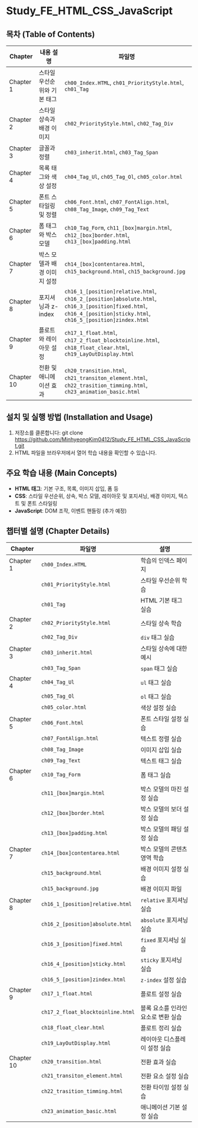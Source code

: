 # Study_FE_HTML_CSS_JavaScript

## 목차 (Table of Contents)

| Chapter | 내용 설명 | 파일명 |
|---------|-----------|--------|
| Chapter 1 | 스타일 우선순위와 기본 태그          | `ch00_Index.HTML`, `ch01_PriorityStyle.html`, `ch01_Tag` |
| Chapter 2 | 스타일 상속과 배경 이미지          | `ch02_PriorityStyle.html`, `ch02_Tag_Div` |
| Chapter 3 | 글꼴과 정렬                    | `ch03_inherit.html`, `ch03_Tag_Span` |
| Chapter 4 | 목록 태그와 색상 설정            | `ch04_Tag_Ul`, `ch05_Tag_Ol`, `ch05_color.html` |
| Chapter 5 | 폰트 스타일링 및 정렬            | `ch06_Font.html`, `ch07_FontAlign.html`, `ch08_Tag_Image`, `ch09_Tag_Text` |
| Chapter 6 | 폼 태그와 박스 모델              | `ch10_Tag_Form`, `ch11_[box]margin.html`, `ch12_[box]border.html`, `ch13_[box]padding.html` |
| Chapter 7 | 박스 모델과 배경 이미지 설정      | `ch14_[box]contentarea.html`, `ch15_background.html`, `ch15_background.jpg` |
| Chapter 8 | 포지셔닝과 z-index              | `ch16_1_[position]relative.html`, `ch16_2_[position]absolute.html`, `ch16_3_[position]fixed.html`, `ch16_4_[position]sticky.html`, `ch16_5_[position]zindex.html` |
| Chapter 9 | 플로트와 레이아웃 설정           | `ch17_1_float.html`, `ch17_2_float_blocktoinline.html`, `ch18_float_clear.html`, `ch19_LayOutDisplay.html` |
| Chapter 10 | 전환 및 애니메이션 효과           | `ch20_transition.html`, `ch21_transiton_element.html`, `ch22_trasition_timming.html`, `ch23_animation_basic.html` |

## 설치 및 실행 방법 (Installation and Usage)

1. 저장소를 클론합니다:
git clone https://github.com/MinhyeongKim0412/Study_FE_HTML_CSS_JavaScript.git
2. HTML 파일을 브라우저에서 열어 학습 내용을 확인할 수 있습니다.

## 주요 학습 내용 (Main Concepts)

- **HTML 태그**: 기본 구조, 목록, 이미지 삽입, 폼 등
- **CSS**: 스타일 우선순위, 상속, 박스 모델, 레이아웃 및 포지셔닝, 배경 이미지, 텍스트 및 폰트 스타일링
- **JavaScript**: DOM 조작, 이벤트 핸들링 (추가 예정)

## 챕터별 설명 (Chapter Details)

| Chapter | 파일명 | 설명 |
|---------|--------|------|
| Chapter 1 | `ch00_Index.HTML` | 학습의 인덱스 페이지 |
|           | `ch01_PriorityStyle.html` | 스타일 우선순위 학습 |
|           | `ch01_Tag` | HTML 기본 태그 실습 |
| Chapter 2 | `ch02_PriorityStyle.html` | 스타일 상속 학습 |
|           | `ch02_Tag_Div` | `div` 태그 실습 |
| Chapter 3 | `ch03_inherit.html` | 스타일 상속에 대한 예시 |
|           | `ch03_Tag_Span` | `span` 태그 실습 |
| Chapter 4 | `ch04_Tag_Ul` | `ul` 태그 실습 |
|           | `ch05_Tag_Ol` | `ol` 태그 실습 |
|           | `ch05_color.html` | 색상 설정 실습 |
| Chapter 5 | `ch06_Font.html` | 폰트 스타일 설정 실습 |
|           | `ch07_FontAlign.html` | 텍스트 정렬 실습 |
|           | `ch08_Tag_Image` | 이미지 삽입 실습 |
|           | `ch09_Tag_Text` | 텍스트 태그 실습 |
| Chapter 6 | `ch10_Tag_Form` | 폼 태그 실습 |
|           | `ch11_[box]margin.html` | 박스 모델의 마진 설정 실습 |
|           | `ch12_[box]border.html` | 박스 모델의 보더 설정 실습 |
|           | `ch13_[box]padding.html` | 박스 모델의 패딩 설정 실습 |
| Chapter 7 | `ch14_[box]contentarea.html` | 박스 모델의 콘텐츠 영역 학습 |
|           | `ch15_background.html` | 배경 이미지 설정 실습 |
|           | `ch15_background.jpg` | 배경 이미지 파일 |
| Chapter 8 | `ch16_1_[position]relative.html` | `relative` 포지셔닝 실습 |
|           | `ch16_2_[position]absolute.html` | `absolute` 포지셔닝 실습 |
|           | `ch16_3_[position]fixed.html` | `fixed` 포지셔닝 실습 |
|           | `ch16_4_[position]sticky.html` | `sticky` 포지셔닝 실습 |
|           | `ch16_5_[position]zindex.html` | `z-index` 설정 실습 |
| Chapter 9 | `ch17_1_float.html` | 플로트 설정 실습 |
|           | `ch17_2_float_blocktoinline.html` | 블록 요소를 인라인 요소로 변환 실습 |
|           | `ch18_float_clear.html` | 플로트 정리 실습 |
|           | `ch19_LayOutDisplay.html` | 레이아웃 디스플레이 설정 실습 |
| Chapter 10 | `ch20_transition.html` | 전환 효과 실습 |
|           | `ch21_transiton_element.html` | 전환 요소 설정 실습 |
|           | `ch22_trasition_timming.html` | 전환 타이밍 설정 실습 |
|           | `ch23_animation_basic.html` | 애니메이션 기본 설정 실습 |
